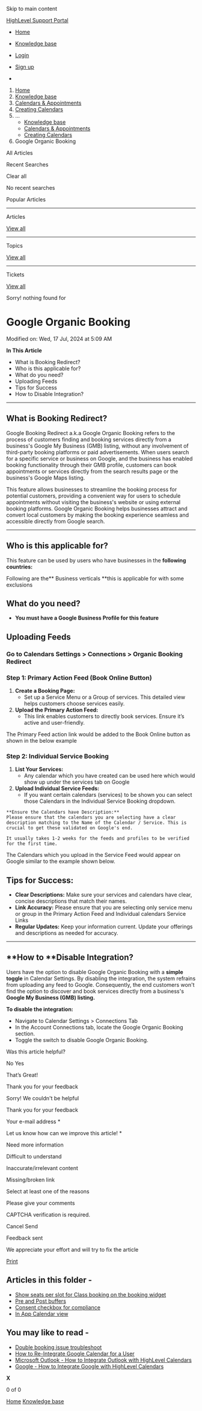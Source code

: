 Skip to main content

[ HighLevel Support Portal ](https://help.gohighlevel.com)

  * [ Home ](/support/home)
  * [ Knowledge base ](/support/solutions)

  * [Login](/support/login)
  * [Sign up](/support/signup)
  * 

  1. [Home](/support/home)
  2. [Knowledge base](/support/solutions)
  3. [Calendars & Appointments](/support/solutions/48000449585)
  4. [Creating Calendars](/support/solutions/folders/48000666396)
  5. ... 
     * [Knowledge base](/support/solutions)
     * [Calendars & Appointments](/support/solutions/48000449585)
     * [Creating Calendars](/support/solutions/folders/48000666396)
  6. Google Organic Booking

All  Articles 

Recent Searches

Clear all

No recent searches

Popular Articles

* * *

Articles

[View all](/support/search/solutions)

* * *

Topics

[View all](/support/search/topics)

* * *

Tickets

[View all](/support/search/tickets)

Sorry! nothing found for   

# Google Organic Booking

Modified on: Wed, 17 Jul, 2024 at 5:09 AM

**In This Article**

  * What is Booking Redirect?
  * Who is this applicable for?
  * What do you need?
  * Uploading Feeds
  * Tips for Success
  * How to Disable Integration?

* * *

## **What is Booking Redirect?**

Google Booking Redirect a.k.a Google Organic Booking refers to the process of customers finding and booking services directly from a business's Google My Business (GMB) listing, without any involvement of third-party booking platforms or paid advertisements. When users search for a specific service or business on Google, and the business has enabled booking functionality through their GMB profile, customers can book appointments or services directly from the search results page or the business's Google Maps listing.

This feature allows businesses to streamline the booking process for potential customers, providing a convenient way for users to schedule appointments without visiting the business's website or using external booking platforms. Google Organic Booking helps businesses attract and convert local customers by making the booking experience seamless and accessible directly from Google search.

* * *

## **Who is this applicable for?**

This feature can be used by users who have businesses in the **following countries:**

Following are the**  Business verticals **this is applicable for with some exclusions

##   

## **What do you need?**

  * **You must have a Google Business Profile for this feature**

##   

## **Uploading Feeds**

### Go to Calendars Settings > Connections > Organic Booking Redirect 

###   

### **Step 1: Primary Action Feed (Book Online Button)**

  1. **Create a Booking Page:**
     * Set up a Service Menu or a Group of services. This detailed view helps customers choose services easily.
  2. **Upload the Primary Action Feed:**
     * This link enables customers to directly book services. Ensure it’s active and user-friendly.

The Primary Feed action link would be added to the Book Online button as shown in the below example

### 

### **Step 2: Individual Service Booking**

  1. **List Your Services:**
     * Any calendar which you have created can be used here which would show up under the services tab on Google
  2. **Upload Individual Service Feeds:**
     * If you want certain calendars (services) to be shown you can select those Calendars in the Individual Service Booking dropdown. 

    **Ensure the Calendars have Description:**
    Please ensure that the calendars you are selecting have a clear description matching to the Name of the Calendar / Service. This is crucial to get these validated on Google's end.

    It usually takes 1-2 weeks for the feeds and profiles to be verified for the first time.

The Calendars which you upload in the Service Feed would appear on Google similar to the example shown below.

###   

## **Tips for Success:**

  * **Clear Descriptions:**  Make sure your services and calendars have clear, concise descriptions that match their names.
  * **Link Accuracy:** Please ensure that you are selecting only service menu or group in the Primary Action Feed and Individual calendars Service Links
  * **Regular Updates:** Keep your information current. Update your offerings and descriptions as needed for accuracy.

* * *

## **How to  ******Disable Integration?****

Users have the option to disable Google Organic Booking with a **simple toggle**  in Calendar Settings. By disabling the integration, the system refrains from uploading any feed to Google. Consequently, the end customers won't find the option to discover and book services directly from a business's **Google My Business (GMB) listing.**

**To disable the integration:**

  * Navigate to Calendar Settings > Connections Tab
  * In the Account Connections tab, locate the Google Organic Booking section.
  * Toggle the switch to disable Google Organic Booking.

Was this article helpful?

No  Yes 

That’s Great!

Thank you for your feedback

Sorry! We couldn't be helpful

Thank you for your feedback

Your e-mail address *

Let us know how can we improve this article! *

Need more information 

Difficult to understand 

Inaccurate/irrelevant content 

Missing/broken link 

Select at least one of the reasons 

Please give your comments 

CAPTCHA verification is required. 

Cancel  Send 

Feedback sent

We appreciate your effort and will try to fix the article

[Print](javascript:print\(\))

## Articles in this folder -

  * [Show seats per slot for Class booking on the booking widget](/support/solutions/articles/155000000956-show-seats-per-slot-for-class-booking-on-the-booking-widget)
  * [Pre and Post buffers](/support/solutions/articles/155000001019-pre-and-post-buffers)
  * [Consent checkbox for compliance](/support/solutions/articles/155000001032-consent-checkbox-for-compliance)
  * [In App Calendar view](/support/solutions/articles/155000001202-in-app-calendar-view)

## You may like to read -

  * [Double booking issue troubleshoot](/support/solutions/articles/48001183861-double-booking-issue-troubleshoot)
  * [How to Re-Integrate Google Calendar for a User](/support/solutions/articles/48001181302-how-to-re-integrate-google-calendar-for-a-user)
  * [Microsoft Outlook - How to Integrate Outlook with HighLevel Calendars](/support/solutions/articles/155000002371-microsoft-outlook-how-to-integrate-outlook-with-highlevel-calendars)
  * [Google - How to Integrate Google with HighLevel Calendars](/support/solutions/articles/155000002369-google-how-to-integrate-google-with-highlevel-calendars)

**X**

0 of 0 []()

[Home](/support/home) [Knowledge base](/support/solutions)
